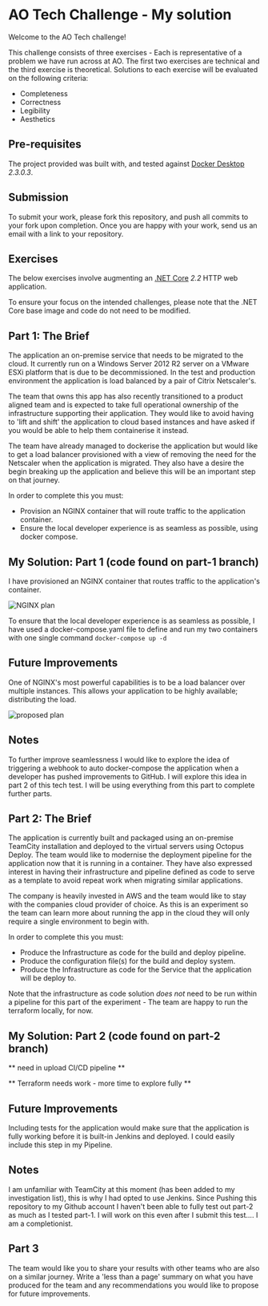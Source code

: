 # AO Tech Challenge - My solution

Welcome to the AO Tech challenge!

This challenge consists of three exercises - Each is representative of a problem we have run across at AO. The first two exercises are technical and the third exercise is theoretical.
Solutions to each exercise will be evaluated on the following criteria:

- Completeness
- Correctness
- Legibility
- Aesthetics

## Pre-requisites

The project provided was built with, and tested against [Docker Desktop](https://www.docker.com/products/docker-desktop) _2.3.0.3_.

## Submission

To submit your work, please fork this repository, and push all commits to your fork upon completion. Once you are happy with your work, send us an email with a link to your repository.

## Exercises

The below exercises involve augmenting an [.NET Core](https://dotnet.microsoft.com/download/dotnet-core/2.2) _2.2_ HTTP web application.

To ensure your focus on the intended challenges, please note that the .NET Core base image and code do not need to be modified.

## Part 1: The Brief

The application an on-premise service that needs to be migrated to the cloud. It currently run on a Windows Server 2012 R2 server on a VMware ESXi platform that is due to be decommissioned. In the test and production environment the application is load balanced by a pair of Citrix Netscaler's.

The team that owns this app has also recently transitioned to a product aligned team and is expected to take full operational ownership of the infrastructure supporting their application. They would like to avoid having to 'lift and shift' the application to cloud based instances and have asked if you would be able to help them containerise it instead.

The team have already managed to dockerise the application but would like to get a load balancer provisioned with a view of removing the need for the Netscaler when the application is migrated. They also have a desire the begin breaking up the application and believe this will be an important step on that journey.

In order to complete this you must:

- Provision an NGINX container that will route traffic to the application container.
- Ensure the local developer experience is as seamless as possible, using docker compose.

## My Solution: Part 1 (code found on part-1 branch)

I have provisioned an NGINX container that routes traffic to the application's container.

![NGINX plan](https://trello-attachments.s3.amazonaws.com/608d7ef51f885986542e0ad7/6091bc74da55476e10e2c8e4/333e99e755b306b53a98bb43f78508af/NGINX_plan2.png)

To ensure that the local developer experience is as seamless as possible, I have used a docker-compose.yaml file to define and run my two containers with one single command `docker-compose up -d`

## Future Improvements

One of NGINX's most powerful capabilities is to be a load balancer over multiple instances. This allows your application to be highly available; distributing the load.

![proposed plan](https://trello-attachments.s3.amazonaws.com/608d7ef51f885986542e0ad7/6091bc74da55476e10e2c8e4/8a5c78532d81ba4fcdd0e8b18d602a17/NGINX_plan.png)

## Notes

To further improve seamlessness I would like to explore the idea of triggering a webhook to auto docker-compose the application when a developer has pushed improvements to GitHub. I will explore this idea in part 2 of this tech test. I will be using everything from this part to complete further parts.

## Part 2: The Brief

The application is currently built and packaged using an on-premise TeamCity installation and deployed to the virtual servers using Octopus Deploy. The team would like to modernise the deployment pipeline for the application now that it is running in a container. They have also expressed interest in having their infrastructure and pipeline defined as code to serve as a template to avoid repeat work when migrating similar applications.

The company is heavily invested in AWS and the team would like to stay with the companies cloud provider of choice. As this is an experiment so the team can learn more about running the app in the cloud they will only require a single environment to begin with.

In order to complete this you must:

- Produce the Infrastructure as code for the build and deploy pipeline.
- Produce the configuration file(s) for the build and deploy system.
- Produce the Infrastructure as code for the Service that the application will be deploy to.

Note that the infrastructure as code solution *does not* need to be run within a pipeline for this part of the experiment - The team are happy to run the terraform locally, for now.

## My Solution: Part 2 (code found on part-2 branch)

** need in upload CI/CD pipeline **

** Terraform needs work - more time to explore fully **

## Future Improvements

Including tests for the application would make sure that the application is fully working before it is built-in Jenkins and deployed. I could easily include this step in my Pipeline.

## Notes

I am unfamiliar with TeamCity at this moment (has been added to my investigation list), this is why I had opted to use Jenkins. Since Pushing this repository to my Github account I haven't been able to fully test out part-2 as much as I tested part-1. I will work on this even after I submit this test.... I am a completionist.

## Part 3

The team would like you to share your results with other teams who are also on a similar journey. Write a 'less than a page' summary on what you have produced for the team and any recommendations you would like to propose for future improvements.
